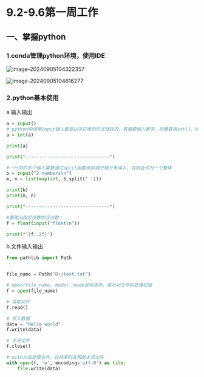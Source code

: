 # 9.2-9.6第一周工作

## 一、掌握python

### 1.conda管理python环境，使用IDE

![image-20240905104322357](C:\Users\SSC\AppData\Roaming\Typora\typora-user-images\image-20240905104322357.png)

![image-20240905104616277](C:\Users\SSC\AppData\Roaming\Typora\typora-user-images\image-20240905104616277.png)



### 2.python基本使用

a.输入输出

```python
a = input()
# python中使用input输入都是以字符串的形式储存的，若需要输入数字，则需要用int()、double()等函数转换
a = int(a)

print(a)

print("-------------------------------")

#一行中的多个输入需要通过split函数来将其分隔开来读入，否则会作为一个整体
b = input("2 numbers\n")
m, n = list(map(int, b.split(' ')))

print(b)
print(m, n)

print("-------------------------------")

#要输出指定位数的浮点数：
f = float(input("float\n"))

print(f"{f:.2f}")
```

b.文件输入输出

```python
from pathlib import Path


file_name = Path("D:/test.txt")

# open(file_name, mode)，mode是可选项，表示对文件的处理权限
f = open(file_name)

# 读取文件
f.read()

# 写入数据
data = "Hello world"
f.write(data)

# 关闭文件
f.close()

# with方法处理文件，在结束时会帮助关闭文件
with open(f, 'w', encoding='utf-8') as file:
    file.write(data)
```



